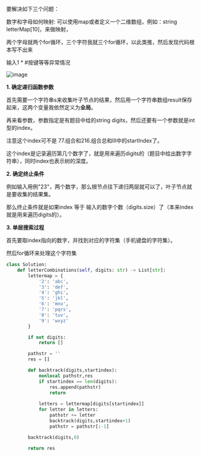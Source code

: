 要解决如下三个问题：

数字和字母如何映射: 可以使用map或者定义一个二维数组，例如：string letterMap[10]，来做映射，

两个字母就两个for循环，三个字符我就三个for循环，以此类推，然后发现代码根本写不出来

输入1 * #按键等等异常情况

![image](https://user-images.githubusercontent.com/62086490/153879663-0cd5bacc-6d7b-423b-887d-da6149e15689.png)


**1. 确定递归函数参数**

首先需要一个字符串s来收集叶子节点的结果，然后用一个字符串数组result保存起来，这两个变量我依然定义为**全局**。

再来看参数，参数指定是有题目中给的string digits，然后还要有一个参数就是int型的index。

注意这个index可不是 77.组合和216.组合总和III中的startIndex了。

这个index是记录遍历第几个数字了，就是用来遍历digits的（题目中给出数字字符串），同时index也表示树的深度。

**2. 确定终止条件**

例如输入用例"23"，两个数字，那么根节点往下递归两层就可以了，叶子节点就是要收集的结果集。

那么终止条件就是如果index 等于 输入的数字个数（digits.size）了（本来index就是用来遍历digits的）。

**3. 单层搜索过程**

首先要取index指向的数字，并找到对应的字符集（手机键盘的字符集）。

然后for循环来处理这个字符集

```python
class Solution:
    def letterCombinations(self, digits: str) -> List[str]:
        lettermap = {
            '2': 'abc',
            '3': 'def',
            '4': 'ghi',
            '5': 'jkl',
            '6': 'mno',
            '7': 'pqrs',
            '8': 'tuv',
            '9': 'wxyz'
        }

        if not digits: 
            return []

        pathstr = ''
        res = []

        def backtrack(digits,startindex):
            nonlocal pathstr,res
            if startindex == len(digits):
                res.append(pathstr)
                return 
            
            letters = lettermap[digits[startindex]]
            for letter in letters:
                pathstr += letter
                backtrack(digits,startindex+1)
                pathstr = pathstr[:-1]

        backtrack(digits,0)

        return res
```
